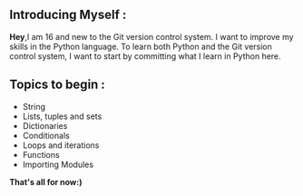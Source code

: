 ## Introducing Myself : 
**Hey**,I am 16 and new to the Git version control system. 
I want to improve my skills in the Python language. 
To learn both Python and the Git version control system, I want to start by committing what I learn in Python here.

## Topics to begin :
- String
- Lists, tuples and sets
- Dictionaries
- Conditionals
- Loops and iterations
- Functions
- Importing Modules

**That's all for now:)**
